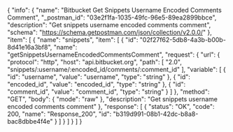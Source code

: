 {
  "info": {
    "name": "Bitbucket Get Snippets Username Encoded  Comments Comment",
    "_postman_id": "03e2f1fa-1035-49fc-96e5-89ea2899bbce",
    "description": "Get snippets username encoded  comments comment",
    "schema": "https://schema.getpostman.com/json/collection/v2.0.0/"
  },
  "item": [
    {
      "name": "snippets",
      "item": [
        {
          "id": "02f27f62-5db8-4a3b-b00b-8d41e16a3bf8",
          "name": "getSnippetsUsernameEncodedCommentsComment",
          "request": {
            "url": {
              "protocol": "http",
              "host": "api.bitbucket.org",
              "path": [
                "2.0",
                "snippets/:username/:encoded_id/comments/:comment_id"
              ],
              "variable": [
                {
                  "id": "username",
                  "value": "username",
                  "type": "string"
                },
                {
                  "id": "encoded_id",
                  "value": "encoded_id",
                  "type": "string"
                },
                {
                  "id": "comment_id",
                  "value": "comment_id",
                  "type": "string"
                }
              ]
            },
            "method": "GET",
            "body": {
              "mode": "raw"
            },
            "description": "Get snippets username encoded  comments comment"
          },
          "response": [
            {
              "status": "OK",
              "code": 200,
              "name": "Response_200",
              "id": "b319d991-08b1-42dc-b8a8-bac8dbbe4f4e"
            }
          ]
        }
      ]
    }
  ]
}